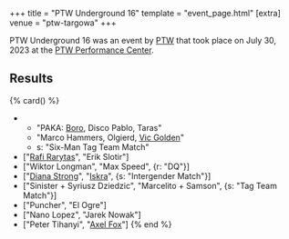 +++
title = "PTW Underground 16"
template = "event_page.html"
[extra]
venue = "ptw-targowa"
+++

PTW Underground 16 was an event by [PTW](@/o/ptw.md) that took place on July 30, 2023 at the [PTW Performance Center](@/v/ptw-targowa.md).

## Results

{% card() %}
- - "PAKA: [Boro](@/w/boro.md), Disco Pablo, Taras"
  - "Marco Hammers, Olgierd, [Vic Golden](@/w/vic-golden.md)"
  - s: "Six-Man Tag Team Match"
- ["[Rafi Rarytas](@/w/rafi.md)", "Erik Slotir"]
- ["Wiktor Longman", "Max Speed", {r: "DQ"}]
- ["[Diana Strong](@/w/diana-strong.md)", "[Iskra](@/w/iskra.md)", {s: "Intergender
      Match"}]
- ["Sinister + Syriusz Dziedzic", "Marcelito + Samson", {s: "Tag Team Match"}]
- ["Puncher", "El Ogre"]
- ["Nano Lopez", "Jarek Nowak"]
- ["Peter Tihanyi", "[Axel Fox](@/w/axel-fox.md)"]
{% end %}
